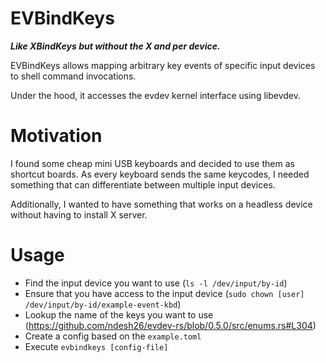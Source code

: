 # EVBindKeys
**_Like XBindKeys but without the X and per device._**

EVBindKeys allows mapping arbitrary key events of specific input devices to shell command invocations.

Under the hood, it accesses the evdev kernel interface using libevdev.

# Motivation
I found some cheap mini USB keyboards and decided to use them as shortcut boards.
As every keyboard sends the same keycodes, I needed something that can differentiate between multiple input devices.

Additionally, I wanted to have something that works on a headless device without having to install X server.

# Usage
* Find the input device you want to use (`ls -l /dev/input/by-id`)
* Ensure that you have access to the input device (`sudo chown [user] /dev/input/by-id/example-event-kbd`)
* Lookup the name of the keys you want to use (https://github.com/ndesh26/evdev-rs/blob/0.5.0/src/enums.rs#L304)
* Create a config based on the `example.toml`
* Execute `evbindkeys [config-file]`
